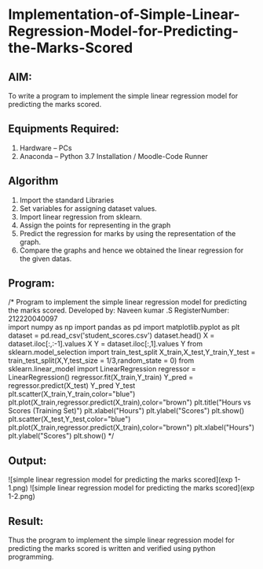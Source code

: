 # Implementation-of-Simple-Linear-Regression-Model-for-Predicting-the-Marks-Scored

## AIM:
To write a program to implement the simple linear regression model for predicting the marks scored.

## Equipments Required:
1. Hardware – PCs
2. Anaconda – Python 3.7 Installation / Moodle-Code Runner

## Algorithm
1. Import the standard Libraries
2. Set variables for assigning dataset values.
3. Import linear regression from sklearn.
4. Assign the points for representing in the graph
5. Predict the regression for marks by using the representation of the graph.
6. Compare the graphs and hence we obtained the linear regression for the given datas.

## Program:
/*
Program to implement the simple linear regression model for predicting the marks scored.
Developed by: Naveen kumar .S
RegisterNumber: 212220040097  
import numpy as np
import pandas as pd
import matplotlib.pyplot as plt
dataset = pd.read_csv('student_scores.csv')
dataset.head()
X = dataset.iloc[:,:-1].values
X
Y = dataset.iloc[:,1].values
Y
from sklearn.model_selection import train_test_split
X_train,X_test,Y_train,Y_test = train_test_split(X,Y,test_size = 1/3,random_state = 0)
from sklearn.linear_model import LinearRegression
regressor = LinearRegression()
regressor.fit(X_train,Y_train)
Y_pred = regressor.predict(X_test)
Y_pred
Y_test
plt.scatter(X_train,Y_train,color="blue")
plt.plot(X_train,regressor.predict(X_train),color="brown")
plt.title("Hours vs Scores (Training Set)")
plt.xlabel("Hours")
plt.ylabel("Scores")
plt.show()
plt.scatter(X_test,Y_test,color="blue")
plt.plot(X_train,regressor.predict(X_train),color="brown") 
plt.xlabel("Hours")
plt.ylabel("Scores")
plt.show()
*/

## Output:
![simple linear regression model for predicting the marks scored](exp 1-1.png)
![simple linear regression model for predicting the marks scored](exp 1-2.png)


## Result:
Thus the program to implement the simple linear regression model for predicting the marks scored is written and verified using python programming.
